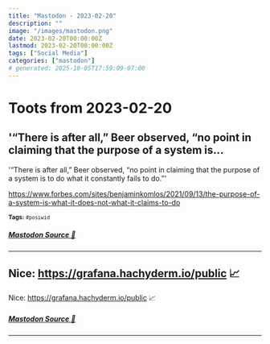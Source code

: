 ```yaml
---
title: "Mastodon - 2023-02-20"
description: ""
image: "/images/mastodon.png"
date: 2023-02-20T00:00:00Z
lastmod: 2023-02-20T00:00:00Z
tags: ["Social Media"]
categories: ["mastodon"]
# generated: 2025-10-05T17:59:09-07:00
---
```


# Toots from 2023-02-20

## '“There is after all,” Beer observed, “no point in claiming that the purpose of a system is...

'“There is after all,” Beer observed, “no point in claiming that the purpose of a system is to do what it constantly fails to do.”'

<https://www.forbes.com/sites/benjaminkomlos/2021/09/13/the-purpose-of-a-system-is-what-it-does-not-what-it-claims-to-do>

<small><b>Tags:</b> `#posiwid`</small>

##### [Mastodon Source 🐘](https://hachyderm.io/@mweagle/109898882651244963)

---

## Nice: <https://grafana.hachyderm.io/public>   📈

Nice: <https://grafana.hachyderm.io/public>   📈

##### [Mastodon Source 🐘](https://hachyderm.io/@mweagle/109898160241875010)

---


